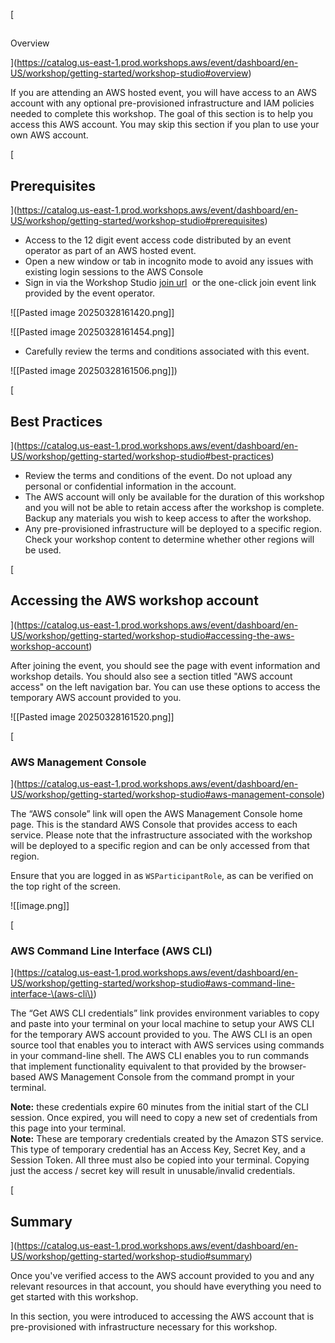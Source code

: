 [

##   
Overview

](https://catalog.us-east-1.prod.workshops.aws/event/dashboard/en-US/workshop/getting-started/workshop-studio#overview)

If you are attending an AWS hosted event, you will have access to an AWS account with any optional pre-provisioned infrastructure and IAM policies needed to complete this workshop. The goal of this section is to help you access this AWS account. You may skip this section if you plan to use your own AWS account.

[

## Prerequisites

](https://catalog.us-east-1.prod.workshops.aws/event/dashboard/en-US/workshop/getting-started/workshop-studio#prerequisites)

- Access to the 12 digit event access code distributed by an event operator as part of an AWS hosted event.
- Open a new window or tab in incognito mode to avoid any issues with existing login sessions to the AWS Console
- Sign in via the Workshop Studio [join url](https://catalog.workshops.aws/join)  or the one-click join event link provided by the event operator.

![[Pasted image 20250328161420.png]]

![[Pasted image 20250328161454.png]]

- Carefully review the terms and conditions associated with this event.

![[Pasted image 20250328161506.png]])

[

## Best Practices

](https://catalog.us-east-1.prod.workshops.aws/event/dashboard/en-US/workshop/getting-started/workshop-studio#best-practices)

- Review the terms and conditions of the event. Do not upload any personal or confidential information in the account.
- The AWS account will only be available for the duration of this workshop and you will not be able to retain access after the workshop is complete. Backup any materials you wish to keep access to after the workshop.
- Any pre-provisioned infrastructure will be deployed to a specific region. Check your workshop content to determine whether other regions will be used.

[

## Accessing the AWS workshop account

](https://catalog.us-east-1.prod.workshops.aws/event/dashboard/en-US/workshop/getting-started/workshop-studio#accessing-the-aws-workshop-account)

After joining the event, you should see the page with event information and workshop details. You should also see a section titled "AWS account access" on the left navigation bar. You can use these options to access the temporary AWS account provided to you.

![[Pasted image 20250328161520.png]]

[

### AWS Management Console

](https://catalog.us-east-1.prod.workshops.aws/event/dashboard/en-US/workshop/getting-started/workshop-studio#aws-management-console)

The “AWS console” link will open the AWS Management Console home page. This is the standard AWS Console that provides access to each service. Please note that the infrastructure associated with the workshop will be deployed to a specific region and can be only accessed from that region.

Ensure that you are logged in as `WSParticipantRole`, as can be verified on the top right of the screen.

![[image.png]]

[

### AWS Command Line Interface (AWS CLI)

](https://catalog.us-east-1.prod.workshops.aws/event/dashboard/en-US/workshop/getting-started/workshop-studio#aws-command-line-interface-\(aws-cli\))

The “Get AWS CLI credentials” link provides environment variables to copy and paste into your terminal on your local machine to setup your AWS CLI for the temporary AWS account provided to you. The AWS CLI is an open source tool that enables you to interact with AWS services using commands in your command-line shell. The AWS CLI enables you to run commands that implement functionality equivalent to that provided by the browser-based AWS Management Console from the command prompt in your terminal.

**Note:** these credentials expire 60 minutes from the initial start of the CLI session. Once expired, you will need to copy a new set of credentials from this page into your terminal.  
**Note:** These are temporary credentials created by the Amazon STS service. This type of temporary credential has an Access Key, Secret Key, and a Session Token. All three must also be copied into your terminal. Copying just the access / secret key will result in unusable/invalid credentials.

[

## Summary

](https://catalog.us-east-1.prod.workshops.aws/event/dashboard/en-US/workshop/getting-started/workshop-studio#summary)

Once you've verified access to the AWS account provided to you and any relevant resources in that account, you should have everything you need to get started with this workshop.

In this section, you were introduced to accessing the AWS account that is pre-provisioned with infrastructure necessary for this workshop.
